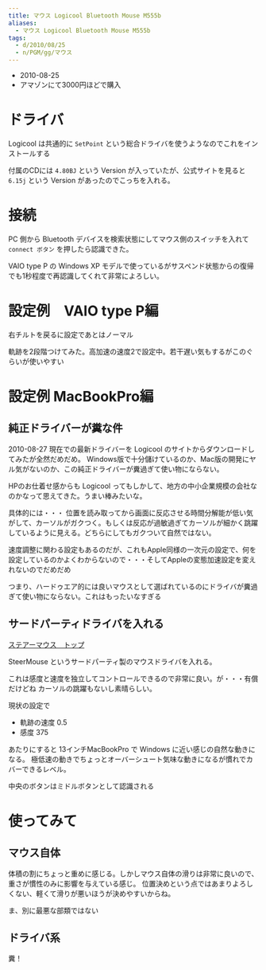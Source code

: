 ```yaml
---
title: マウス Logicool Bluetooth Mouse M555b
aliases:
  - マウス Logicool Bluetooth Mouse M555b
tags:
  - d/2010/08/25
  - n/PGM/gg/マウス
---
```



- 2010-08-25
- アマゾンにて3000円ほどで購入

ドライバ
================================================================================
Logicool は共通的に `SetPoint` という総合ドライバを使うようなのでこれをインストールする

付属のCDには `4.80BJ` という Version が入っていたが、公式サイトを見ると `6.15j` という Version があったのでこっちを入れる。

接続
================================================================================
PC 側から Bluetooth デバイスを検索状態にしてマウス側のスイッチを入れて `connect ボタン` を押したら認識できた。

VAIO type P の Windows XP モデルで使っているがサスペンド状態からの復帰でも1秒程度で再認識してくれて非常によろしい。


設定例　VAIO type P編
================================================================================
右チルトを戻るに設定であとはノーマル

軌跡を2段階つけてみた。高加速の速度2で設定中。若干遅い気もするがこのぐらいが使いやすい

設定例 MacBookPro編
================================================================================
純正ドライバーが糞な件
--------------------------------------------------------------------------------
2010-08-27 現在での最新ドライバーを Logicool のサイトからダウンロードしてみたが全然だめだめ。
Windows版で十分儲けているのか、Mac版の開発にヤル気がないのか、この純正ドライバーが糞過ぎて使い物にならない。

HPのお仕着せ感からも Logicool ってもしかして、地方の中小企業規模の会社なのかなって思えてきた。うまい棒みたいな。

具体的には・・・
位置を読み取ってから画面に反応させる時間分解能が低い気がして、カーソルがガクつく。もしくは反応が過敏過ぎてカーソルが細かく跳躍しているように見える。どちらにしてもガクついて自然ではない。

速度調整に関わる設定もあるのだが、これもApple同様の一次元の設定で、何を設定しているのかよくわからないので・・・そしてAppleの変態加速設定を変えれないのでだめだめ

つまり、ハードゥエア的には良いマウスとして選ばれているのにドライバが糞過ぎて使い物にならない。これはもったいなすぎる

サードパーティドライバを入れる
--------------------------------------------------------------------------------
[ステアーマウス　トップ](http://plentycom.jp/steermouse/index.html)

SteerMouse というサードパーティ製のマウスドライバを入れる。

これは感度と速度を独立してコントロールできるので非常に良い。が・・・有償だけどね
カーソルの跳躍もないし素晴らしい。

現状の設定で

- 軌跡の速度 0.5
- 感度 375

あたりにすると 13インチMacBookPro で Windows に近い感じの自然な動きになる。
極低速の動きでちょっとオーバーシュート気味な動きになるが慣れでカバーできるレベル。

中央のボタンはミドルボタンとして認識される


使ってみて
================================================================================
マウス自体
--------------------------------------------------------------------------------
体積の割にちょっと重めに感じる。しかしマウス自体の滑りは非常に良いので、重さが慣性のみに影響を与えている感じ。
位置決めという点ではあまりよろしくない、軽くて滑りが悪いほうが決めやすいからね。

ま、別に最悪な部類ではない

ドライバ系
--------------------------------------------------------------------------------
糞！



